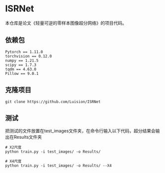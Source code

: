 # ISRNet
本仓库是论文《轻量可逆的零样本图像超分网络》的项目代码。

## 依赖包
```
Pytorch == 1.11.0
torchvision == 0.12.0
numpy == 1.21.5
scipy == 1.7.3
tqdm == 4.63.0
Pillow == 9.0.1
```

## 克隆项目
```
git clone https://github.com/Luision/ISRNet
```

## 测试
把测试的文件放置在test_images文件夹，在命令行输入以下代码，超分结果会输出在Results文件夹

```
# X2尺度
python train.py -i test_images/ -o Results/

# X4尺度
python train.py -i test_images/ -o Results/ --X4
```
